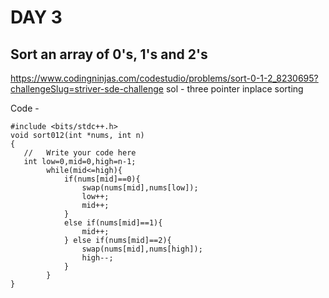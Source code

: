 # DAY 3

## Sort an array of 0's, 1's and 2's

https://www.codingninjas.com/codestudio/problems/sort-0-1-2_8230695?challengeSlug=striver-sde-challenge
sol -
three pointer inplace sorting

Code -
```
#include <bits/stdc++.h> 
void sort012(int *nums, int n)
{
   //   Write your code here
   int low=0,mid=0,high=n-1;
        while(mid<=high){
            if(nums[mid]==0){
                swap(nums[mid],nums[low]);
                low++;
                mid++;
            }
            else if(nums[mid]==1){
                mid++;
            } else if(nums[mid]==2){
                swap(nums[mid],nums[high]);
                high--;
            }
        }
}
```